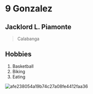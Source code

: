 # 9 Gonzalez
## Jacklord L. Piamonte

> Calabanga

## Hobbies
1. Basketball
2. Biking
3. Eating

![afe238054a19b74c27a08fe4412faa36](https://github.com/user-attachments/assets/a3d332de-4b1b-498e-aae1-25dc3d3f9556)
